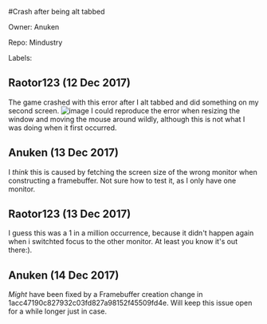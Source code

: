 #Crash after being alt tabbed

Owner: Anuken

Repo: Mindustry

Labels: 

## Raotor123 (12 Dec 2017)

The game crashed with this error after I alt tabbed and did something on my second screen.
![image](https://user-images.githubusercontent.com/25741824/33914390-3be7ec92-df9e-11e7-9613-20ba66baa546.png)
I could reproduce the error when resizing the window and moving the mouse around wildly, although this is not what I was doing when it first occurred.

## Anuken (13 Dec 2017)

I _think_ this is caused by fetching the screen size of the wrong monitor when constructing a framebuffer. Not sure how to test it, as I only have one monitor.

## Raotor123 (13 Dec 2017)

I guess this was a 1 in a million occurrence, because it didn't happen again when i switchted focus to the other monitor. At least you know it's out there:).

## Anuken (14 Dec 2017)

_Might_ have been fixed by a Framebuffer creation change in 1acc47190c827932c03fd827a98152f45509fd4e. Will keep this issue open for a while longer just in case.

